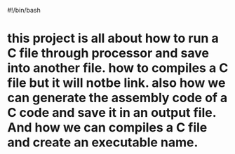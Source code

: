 #!/bin/bash
# this project is all about how to run a C file through processor and save into another file. how to compiles a C file but it will notbe link. also how we can generate the assembly code of a C code and save it in an output file. And how we can compiles a C file and create an executable name. 
